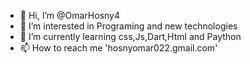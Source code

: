 - 👋 Hi, I’m @OmarHosny4
- 👀 I’m interested in Programing and new technologies
- 🌱 I’m currently learning css,Js,Dart,Html and Paython
- 📫 How to reach me 'hosnyomar022.gmail.com'

<!---
OmarHosny4/OmarHosny4 is a ✨ special ✨ repository because its `README.md` (this file) appears on your GitHub profile.
You can click the Preview link to take a look at your changes.
--->
